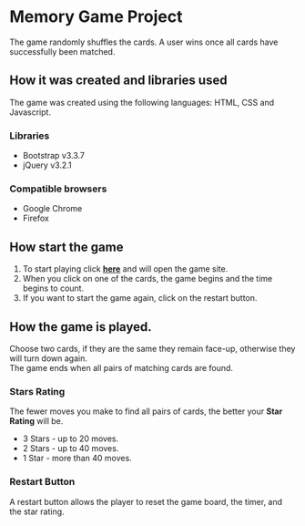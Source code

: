# Memory Game Project

The game randomly shuffles the cards. A user wins once all cards have successfully been matched.

## How it was created and libraries used
The game was created using the following languages: HTML, CSS and Javascript.

### Libraries
* Bootstrap v3.3.7
* jQuery v3.2.1

### Compatible browsers
* Google Chrome
* Firefox

## How start the game
1. To start playing click [**here**](https://acqfel.github.io/ProjMemoryGame/) and will open the game site.
2. When you click on one of the cards, the game begins and the time begins to count.
3. If you want to start the game again, click on the restart button.


## How the game is played.

Choose two cards, if they are the same they remain face-up, otherwise they will turn down again.  
The game ends when all pairs of matching cards are found.  

### Stars Rating
The fewer moves you make to find all pairs of cards, the better your **Star Rating** will be.

* 3 Stars - up to 20 moves.  
* 2 Stars - up to 40 moves.  
* 1 Star - more than 40 moves.  

### Restart Button

A restart button allows the player to reset the game board, the timer, and the star rating.
